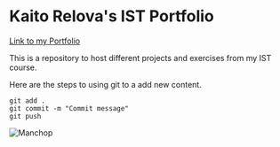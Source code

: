 # Kaito Relova's IST Portfolio

[Link to my Portfolio](https://github.com/BreadPoop/ist-portfolio-kaito)

This is a repository to host different projects and exercises from my IST course.

Here are the steps to using git to a add new content.

```
git add .
git commit -m "Commit message"
git push
```

![Manchop](https://asset-cdn.schoology.com/system/files/imagecache/profile_reg/pictures/picture-036c551c23e000b87b43ab979328b9f1_63e1405dd5d2f.png?1675706461)
